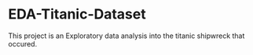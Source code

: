 # EDA-Titanic-Dataset
This project is an Exploratory data analysis into the titanic shipwreck that occured. 
